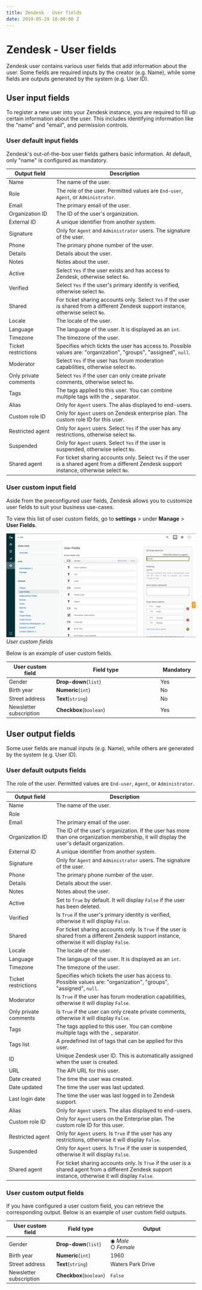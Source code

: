 ```yaml
---
title: Zendesk - User fields
date: 2019-05-29 18:00:00 Z
---
```


# Zendesk - User fields

Zendesk user contains various user fields that add information about the user. Some fields are required inputs by the creator (e.g. Name), while some fields are outputs generated by the system (e.g. User ID).

## User input fields

To register a new user into your Zendesk instance, you are required to fill up certain information about the user. This includes identifying information like the "name" and "email", and permission controls.

### User default input fields

Zendesk's out-of-the-box user fields gathers basic information. At default, only "name" is configured as mandatory.

<table class="unchanged rich-diff-level-one">
  <thead>
    <tr>
        <th width='25%'>Output field</th>
        <th>Description</th>
    </tr>
  </thead>
  <tbody>
    <tr>
      <td>Name</td>
      <td>
        The name of the user.
      </td>
    </tr>
    <tr>
      <td>Role</td>
      <td>
        The role of the user. Permitted values are <code>End-user</code>, <code>Agent</code>, or <code>Administrator</code>.
      </td>
    </tr>
    <tr>
      <td>Email</td>
      <td>
        The primary email of the user.
      </td>
    </tr>
    <tr>
      <td>Organization ID</td>
      <td>
        The ID of the user's organization.
      </td>
    </tr>
    <tr>
      <td>External ID</td>
      <td>
        A unique identifier from another system.
      </td>
    </tr>
    <tr>
      <td>Signature</td>
      <td>
        Only for <code>Agent</code> and <code>Administrator</code> users. The signature of the user.
      </td>
    </tr>
    <tr>
      <td>Phone</td>
      <td>
        The primary phone number of the user.
      </td>
    </tr>
    <tr>
      <td>Details</td>
      <td>
        Details about the user.
      </td>
    </tr>
    <tr>
      <td>Notes</td>
      <td>
        Notes about the user.
      </td>
    </tr>
    <tr>
      <td>Active</td>
      <td>
        Select <code>Yes</code> if the user exists and has access to Zendesk, otherwise select <code>No</code>.
      </td>
    </tr>
    <tr>
      <td>Verified</td>
      <td>
        Select <code>Yes</code> if the user's primary identify is verified, otherwise select <code>No</code>.
      </td>
    </tr>
    <tr>
      <td>Shared</td>
      <td>
        For ticket sharing accounts only. Select <code>Yes</code> if the user is shared from a different Zendesk support instance, otherwise select <code>No</code>.
      </td>
    </tr>
    <tr>
      <td>Locale</td>
      <td>
        The locale of the user.
      </td>
    </tr>
    <tr>
      <td>Language</td>
      <td>
        The language of the user. It is displayed as an <code>int</code>.
      </td>
    </tr>
    <tr>
      <td>Timezone</td>
      <td>
        The timezone of the user.
      </td>
    </tr>
    <tr>
      <td>Ticket restrictions</td>
      <td>
        Specifies which tickts the user has access to. Possible values are: "organization", "groups", "assigned", <code>null</code>.
      </td>
    </tr>
    <tr>
      <td>Moderator</td>
      <td>
        Select <code>Yes</code> if the user has forum moderation capabilities, otherwise select <code>No</code>. 
      </td>
    </tr>
    <tr>
      <td>Only private comments</td>
      <td>
         Select <code>Yes</code> if the user can only create private comments, otherwise select <code>No</code>.
      </td>
    </tr>
    <tr>
      <td>Tags</td>
      <td>
        The tags applied to this user. You can combine multiple tags with the <code>,</code> separator.
      </td>
    </tr>
    <tr>
      <td>Alias</td>
      <td>
        Only for <code>Agent</code> users. The alias displayed to end-users.
      </td>
    </tr>
    <tr>
      <td>Custom role ID</td>
      <td>
        Only for <code>Agent</code> users on Zendesk enterprise plan. The custom role ID for this user.
      </td>
    </tr>
    <tr>
      <td>Restricted agent</td>
      <td>
        Only for <code>Agent</code> users. Select <code>Yes</code> if the user has any restrictions, otherwise select <code>No</code>.
      </td>
    </tr>
    <tr>
      <td>Suspended</td>
      <td>
        Only for <code>Agent</code> users. Select <code>Yes</code> if the user is suspended, otherwise select <code>No</code>.
      </td>
    </tr>
    <tr>
      <td>Shared agent</td>
      <td>
        For ticket sharing accounts only. Select <code>Yes</code> if the user is a shared agent from a different Zendesk support instance, otherwise select <code>No</code>.
      </td>
    </tr>
  </tbody>
</table>


### User custom input field

Aside from the preconfigured user fields, Zendesk allows you to customize user fields to suit your business use-cases.

To view this list of user custom fields, go to **settings** > under **Manage** > **User Fields**.

![User custom fields](/assets/images/connectors/zendesk/user-fields.png)
*User custom fields*

Below is an example of user custom fields.

<table class="unchanged rich-diff-level-one">
  <thead>
    <tr>
        <th width='25%'>User custom field</th>
        <th>Field type</th>
        <th width='20%'>Mandatory</th>
    </tr>
  </thead>
  <tbody>
    <tr>
      <td>Gender</td>
      <td><b>Drop-down</b>(<code>list</code>)</td>
      <td>Yes</td>
    </tr>
    <tr>
      <td>Birth year</td>
      <td><b>Numeric</b>(<code>int</code>)</td>
      <td>No</td>
    </tr>
    <tr>
      <td>Street address</td>
      <td><b>Text</b>(<code>string</code>)</td>
      <td>No</td>
    </tr>
    <tr>
      <td>Newsletter subscription</td>
      <td><b>Checkbox</b>(<code>boolean</code>)</td>
      <td>Yes</td>
    </tr>
  </tbody>
</table>

## User output fields

Some user fields are manual inputs (e.g. Name), while others are generated by the system (e.g. User ID).

### User default outputs fields

<table class="unchanged rich-diff-level-one">
  <thead>
    <tr>
        <th width='25%'>Output field</th>
        <th>Description</th>
    </tr>
  </thead>
  <tbody>
    <tr>
      <td>Name</td>
      <td>
        The name of the user.
      </td>
    </tr>
    <tr>
      <td>Role</td
      <td>
        The role of the user. Permitted values are <code>End-user</code>, <code>Agent</code>, or <code>Administrator</code>.
      </td>
    </tr>
    <tr>
      <td>Email</td>
      <td>
        The primary email of the user.
      </td>
    </tr>
    <tr>
      <td>Organization ID</td>
      <td>
        The ID of the user's organization. If the user has more than one organization membership, it will display the user's default organization.
      </td>
    </tr>
    <tr>
      <td>External ID</td>
      <td>
        A unique identifier from another system.
      </td>
    </tr>
    <tr>
      <td>Signature</td>
      <td>
        Only for <code>Agent</code> and <code>Administrator</code> users. The signature of the user.
      </td>
    </tr>
    <tr>
      <td>Phone</td>
      <td>
        The primary phone number of the user.
      </td>
    </tr>
    <tr>
      <td>Details</td>
      <td>
        Details about the user.
      </td>
    </tr>
    <tr>
      <td>Notes</td>
      <td>
        Notes about the user.
      </td>
    </tr>  
    <tr>
      <td>Active</td>
      <td>
        Set to <code>True</code> by default. It will display <code>False</code> if the user has been deleted.
      </td>
    </tr>
    <tr>
      <td>Verified</td>
      <td>
        Is <code>True</code> if the user's primary identity is verified, otherwise it will display <code>False</code>.
      </td>
    </tr>
    <tr>
      <td>Shared</td>
      <td>
        For ticket sharing accounts only. Is <code>True</code> if the user is shared from a different Zendesk support instance, otherwise it will display <code>False</code>.
      </td>
    </tr>
    <tr>
      <td>Locale</td>
      <td>
        The locale of the user.
      </td>
    </tr>
    <tr>
      <td>Language</td>
      <td>
        The langauge of the user. It is displayed as an <code>int</code>.
      </td>
    </tr>
    <tr>
      <td>Timezone</td>
      <td>
        The timezone of the user.
      </td>
    </tr>
    <tr>
      <td>Ticket restrictions</td>
      <td>
        Specifies which tickets the user has access to. Possible values are: "organization", "groups", "assigned", <code>null</code>.
      </td>
    </tr>
    <tr>
      <td>Moderator</td>
      <td>
        Is <code>True</code> if the user has forum moderation capabilities, otherwise it will display <code>False</code>.
      </td>
    </tr>
    <tr>
      <td>Only private comments</td>
      <td>
        Is <code>True</code> if the user can only create private comments, otherwise it will display <code>False</code>.
      </td>
    </tr>
    <tr>
      <td>Tags</td>
      <td>
        The tags applied to this user. You can combine multiple tags with the <code>,</code> separator.
      </td>
    </tr>
    <tr>
      <td>Tags list</td>
      <td>
        A predefined list of tags that can be applied for this user.
      </td>
    </tr>
    <tr>
      <td>ID</td>
      <td>
        Unique Zendesk user ID. This is automatically assigned when the user is created.
      </td>
    </tr>
    <tr>
      <td>URL</td>
      <td>
        The API URL for this user.
      </td>
    </tr>
    <tr>
      <td>Date created</td>
      <td>
        The time the user was created.
      </td>
    </tr>
    <tr>
      <td>Date updated</td>
      <td>
        The time the user was last updated.
      </td>
    </tr>
    <tr>
      <td>Last login date</td>
      <td>
        The time the user was last logged in to Zendesk support.
      </td>
    </tr>
    <tr>
      <td>Alias</td>
      <td>
        Only for <code>Agent</code> users. The alias displayed to end-users.
      </td>
    </tr>
    <tr>
      <td>Custom role ID</td>
      <td>
        Only for <code>Agent</code> users on the Enterprise plan. The custom role ID for this user.
      </td>
    </tr>
    <tr>
      <td>Restricted agent</td>
      <td>
        Only for <code>Agent</code> users. Is <code>True</code> if the user has any restrictions, otherwise it will display <code>False</code>. 
      </td>
    </tr>
    <tr>
      <td>Suspended</td>
      <td>
        Only for <code>Agent</code> users. Is <code>True</code> if the user is suspended, otherwise it will display <code>False</code>.
      </td>
    </tr>
    <tr>
      <td>Shared agent</td>
      <td>
        For ticket sharing accounts only. Is <code>True</code> if the user is a shared agent from a different Zendesk support instance, otherwise it will display <code>False</code>.
      </td>
    </tr>
  </tbody>
</table>

### User custom output fields

If you have configured a user custom field, you can retrieve the corresponding output. Below is an example of user custom field outputs.

<table class="unchanged rich-diff-level-one">
<thead>
  <tr>
      <th width='25%'>User custom field</th>
      <th width="25%">Field type</th>
      <th>Output</th>
  </tr>
</thead>
<tbody>
    <tr>
      <td>Gender</td>
      <td><b>Drop-down</b>(<code>list</code>)</td>
      <td>
        &#9673 <i>Male</i><br>
        &#9675 <i>Female</i><br>
    </tr>
    <tr>
      <td>Birth year</td>
      <td><b>Numeric</b>(<code>int</code>)</td>
      <td>1960</td>
    </tr>
    <tr>
      <td>Street address</td>
      <td><b>Text</b>(<code>string</code>)</td>
      <td>Waters Park Drive</td>
    </tr>
    <tr>
      <td>Newsletter subscription</td>
      <td><b>Checkbox</b>(<code>boolean</code>)</td>
      <td><code>False</code></td>
    </tr>
  </tbody>
</table>
